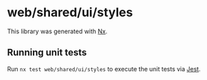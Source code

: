 # web/shared/ui/styles

This library was generated with [Nx](https://nx.dev).

## Running unit tests

Run `nx test web/shared/ui/styles` to execute the unit tests via [Jest](https://jestjs.io).
